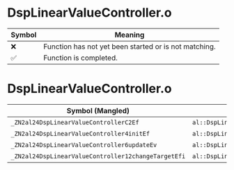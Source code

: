 # DspLinearValueController.o
| Symbol | Meaning 
| ------------- | ------------- 
| :x: | Function has not yet been started or is not matching. 
| :white_check_mark: | Function is completed. 


# DspLinearValueController.o
| Symbol (Mangled) | Symbol (Demangled) | Decompiled? |
| ------------- |  ------------- | ------------- |
| `_ZN2al24DspLinearValueControllerC2Ef` | `al::DspLinearValueController::DspLinearValueController(float)` | :white_check_mark: |
| `_ZN2al24DspLinearValueController4initEf` | `al::DspLinearValueController::init(float)` | :white_check_mark: |
| `_ZN2al24DspLinearValueController6updateEv` | `al::DspLinearValueController::update(void)` | :white_check_mark: |
| `_ZN2al24DspLinearValueController12changeTargetEfi` | `al::DspLinearValueController::changeTarget(float,int)` | :white_check_mark: |
